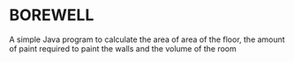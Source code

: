 # BOREWELL
A simple Java program to calculate the area of area of the floor, the amount of paint required to paint the walls and the volume of the room
